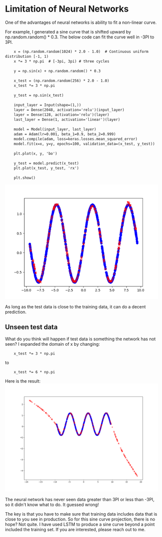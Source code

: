 # Limitation of Neural Networks

One of the advantages of neural networks is ability to fit a non-linear curve.

For example, I generated a sine curve that is shifted upward by np.random.random() * 0.3.
The below code can fit the curve well in -3PI to 3PI.  
```
    x = (np.random.random(1024) * 2.0 - 1.0)  # Continuous uniform distribution [-1, 1)
    x *= 3 * np.pi  # [-3pi, 3pi) # three cycles

    y = np.sin(x) + np.random.random() * 0.3

    x_test = (np.random.random(256) * 2.0 - 1.0)
    x_test *= 3 * np.pi

    y_test = np.sin(x_test)

    input_layer = Input(shape=(1,))
    layer = Dense(2048, activation='relu')(input_layer)
    layer = Dense(128, activation='relu')(layer)
    last_layer = Dense(1, activation='linear')(layer)

    model = Model(input_layer, last_layer)
    adam = Adam(lr=0.001, beta_1=0.9, beta_2=0.999)
    model.compile(adam, loss=keras.losses.mean_squared_error)
    model.fit(x=x, y=y, epochs=100, validation_data=(x_test, y_test))

    plt.plot(x, y, 'bo')

    y_test = model.predict(x_test)
    plt.plot(x_test, y_test, 'rx')

    plt.show()
```
![Chart generated](https://github.com/hideyukiinada/examples/blob/master/assets/images/sine1.png)

As long as the test data is close to the training data, it can do a decent prediction.

## Unseen test data
What do you think will happen if test data is something the network has not seen?
I expanded the domain of x by changing:
```
    x_test *= 3 * np.pi
```
to
```
    x_test *= 6 * np.pi
```

Here is the result:
![Chart generated](https://github.com/hideyukiinada/examples/blob/master/assets/images/sine2.png)

The neural network has never seen data greater than 3PI or less than -3PI, so it didn't know what to do.
It guessed wrong!

The key is that you have to make sure that training data includes data that is close to you see in production.
So for this sine curve projection, there is no hope?  Not quite.  I have used LSTM to produce a sine curve beyond a point included the training set.  If you are interested, please reach out to me.

